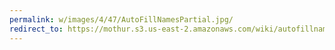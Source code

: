```yaml
---
permalink: w/images/4/47/AutoFillNamesPartial.jpg/
redirect_to: https://mothur.s3.us-east-2.amazonaws.com/wiki/autofillnamespartial.jpg
---
```


